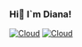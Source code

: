 ### Hi👋  I`m Diana!



[![Cloud](https://img.shields.io/badge/instagram-ffffff?style=for-the-badge&logo=instagram)](https://www.instagram.com/dianakyryna/)
[![Cloud](https://img.shields.io/badge/Telegram-ffffff?style=for-the-badge&logo=telegram)](https://t.me/dkyryna)
<!--
**dianaky/dianaky** is a ✨ _special_ ✨ repository because its `README.md` (this file) appears on your GitHub profile.

Here are some ideas to get you started:

- 🔭 I’m currently working on ...
- 🌱 I’m currently learning ...
- 👯 I’m looking to collaborate on ...
- 🤔 I’m looking for help with ...
- 💬 Ask me about ...
- 📫 How to reach me: ...
- 😄 Pronouns: ...
- ⚡ Fun fact: ...
-->
